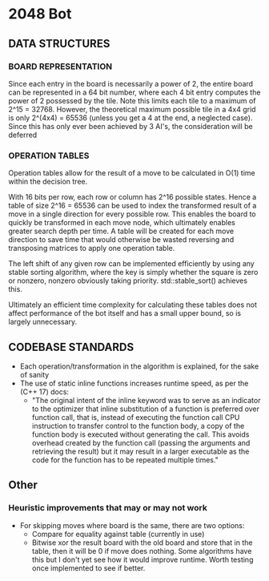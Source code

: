 
# 2048 Bot

## DATA STRUCTURES

### BOARD REPRESENTATION

Since each entry in the board is necessarily a power of 2,
the entire board can be represented in a 64 bit number,
where each 4 bit entry computes the power of 2 possessed by the tile.
Note this limits each tile to a maximum of 2^15 = 32768.
However, the theoretical maximum possible tile in a 4x4 grid
is only 2^(4x4) = 65536 (unless you get a 4 at the end, a neglected case).
Since this has only ever been achieved by 3 AI's, the consideration will be deferred

### OPERATION TABLES

Operation tables allow for the result of a move to be calculated in O(1) time within the decision tree.

With 16 bits per row, each row or column has 2^16 possible states. 
Hence a table of size 2^16 = 65536 can be used to index 
the transformed result of a move in a single direction for every possible row. 
This enables the board to quickly be transformed in each move node, 
which ultimately enables greater search depth per time.
A table will be created for each move direction to save time 
that would otherwise be wasted reversing and transposing matrices to apply one operation table.

The left shift of any given row can be implemented efficiently by using any stable sorting algorithm,
where the key is simply whether the square is zero or nonzero, nonzero obviously taking priority. 
std::stable_sort() achieves this.

Ultimately an efficient time complexity for calculating these tables does not affect performance
of the bot itself and has a small upper bound, so is largely unnecessary.

## CODEBASE STANDARDS

- Each operation/transformation in the algorithm is explained, for the sake of sanity
- The use of static inline functions increases runtime speed, as per the (C++ 17) docs:
    - "The original intent of the inline keyword was to serve as an indicator to the optimizer that inline substitution of a    function is preferred over function call, that is, instead of executing the function call CPU instruction to transfer control to the function body, a copy of the function body is executed without generating the call. This avoids overhead created by the function call (passing the arguments and retrieving the result) but it may result in a larger executable as the code for the function has to be repeated multiple times."

## Other

### Heuristic improvements that may or may not work

- For skipping moves where board is the same, there are two options:
  - Compare for equality against table (currently in use)
  - Bitwise xor the result board with the old board and store that in the table, then it will be 0 if move does nothing. Some algorithms have this but I don't yet see how it would improve runtime. Worth testing once implemented to see if better.

    